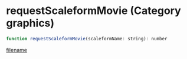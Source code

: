 # requestScaleformMovie (Category graphics)

```js
function requestScaleformMovie(scaleformName: string): number
```

[filename](requestScaleformMovie_m.md ':include')